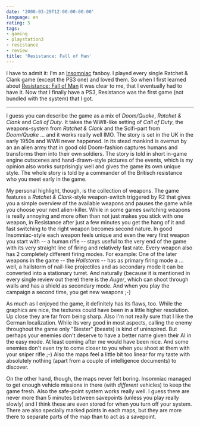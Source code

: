 ```yaml
---
date: '2008-03-29T12:00:00-00:00'
language: en
rating: 5
tags:
- gaming
- playstation3
- resistance
- review
title: 'Resistance: Fall of Man'
---
```



I have to admit it: I'm an [Insomniac](http://www.insomniacgames.com/) fanboy. I played every single Ratchet & Clank game (except the PS3 one) and loved them. So when I first learned about [Resistance: Fall of Man](http://www.resistancefallofman.com/) it was clear to me, that I eventually had to have it. Now that I finally have a PS3, Resistance was the first game (not bundled with the system) that I got. 

-------------------------------

I guess you can describe the game as a mix of *Doom/Quake*, *Ratchet & Clank* and *Call of Duty*. It takes the WWII-like setting of *Call of Duty*, the weapons-system from *Ratchet & Clank* and the Scifi-part from *Doom/Quake* ... and it works really well IMO. The story is set in the UK in the early 1950s and WWII never happened. In its stead mankind is overrun by an an alien army that in good old Doom-fashion captures humans and transforms them into their own soldiers. The story is told in short in-game engine cutscenes and hand-drawn-style pictures of the events, which is my opinion also works surprisingly well and gives the game its own unique style. The whole story is told by a commander of the Britisch resistance who you meet early in the game.

My personal highlight, though, is the collection of weapons. The game features a *Ratchet & Clank*-style weapon-switch triggered by R2 that gives you a simple overview of the available weapons and pauses the game while you choose your next alien-killer. While in some games switching weapons is really annoying and more often than not just makes you stick with one weapon, in Resistance after just a few minutes you get the hang of it and fast switching to the right weapon becomes second nature. In good Insomniac-style each weapon feels unique and even the very first weapon you start with -- a human rifle -- stays useful to the very end of the game with its very straight line of firing and relatively fast rate. Every weapon also has 2 completely different firing modes. For example: One of the later weapons in the game -- the *Hailstorm* -- has as primary firing mode a ... well, a hailstorm of nail-like projectiles and as secondary mode it can be converted into a stationary turret. And naturally (because it is mentioned in every single review out there) there is the *Auger*, which can shoot through walls and has a shield as secondary mode. And when you play the campaign a second time, you get new weapons ;-) 

As much as I enjoyed the game, it definitely has its flaws, too. While the graphics are nice, the textures could have been in a little higher resolution. Up close they are far from being sharp. Also I'm not really sure that I like the German localization. While its very good in most aspects, calling the enemy throughout the game only "Biester" (beasts) is kind of uninspired. But perhaps your enemies don't deserve to have a better name given their AI in the easy mode. At least coming after me would have been nice. And some enemies don't even try to come closer to you when you shoot at them with your sniper rifle ;-) Also the maps feel a little bit too linear for my taste with absolutely nothing (apart from a couple of intelligence documents) to discover.

On the other hand, though, the maps never felt boring. Insomniac managed to get enough vehicle missions in there (with *different* vehicles) to keep the game fresh. Also the safe-point system works really well. I guess there are never more than 5 minutes between savepoints (unless you play really slowly) and I think these are even stored for when you turn off your system. There are also specially marked points in each maps, but they are more there to separate parts of the map than to act as a savepoint.